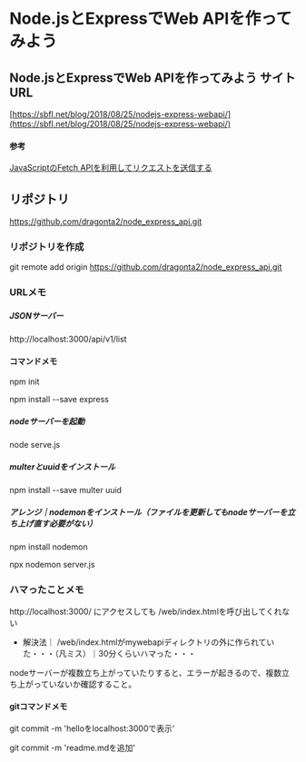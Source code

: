 # Node.jsとExpressでWeb APIを作ってみよう

## Node.jsとExpressでWeb APIを作ってみよう サイトURL
[https://sbfl.net/blog/2018/08/25/nodejs-express-webapi/](https://sbfl.net/blog/2018/08/25/nodejs-express-webapi/)

#### 参考
[JavaScriptのFetch APIを利用してリクエストを送信する](https://sbfl.net/blog/2017/01/29/fetch-api/)

  
## リポジトリ
https://github.com/dragonta2/node_express_api.git

### リポジトリを作成
git remote add origin https://github.com/dragonta2/node_express_api.git


### URLメモ

##### JSONサーバー
http://localhost:3000/api/v1/list


#### コマンドメモ

npm init

npm install --save express


##### nodeサーバーを起動
node serve.js


##### multerとuuidをインストール
npm install --save multer uuid


##### アレンジ｜nodemonをインストール（ファイルを更新してもnodeサーバーを立ち上げ直す必要がない）
npm install nodemon

npx nodemon server.js


### ハマったことメモ
http://localhost:3000/ にアクセスしても /web/index.htmlを呼び出してくれない
- 解決法｜ /web/index.htmlがmywebapiディレクトリの外に作られていた・・・（凡ミス）｜30分くらいハマった・・・

nodeサーバーが複数立ち上がっていたりすると、エラーが起きるので、複数立ち上がっていないか確認すること。


#### gitコマンドメモ
git commit -m 'helloをlocalhost:3000で表示'

git commit -m 'readme.mdを追加'
